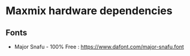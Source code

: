# Maxmix hardware dependencies

## Fonts
* Major Snafu - 100% Free : https://www.dafont.com/major-snafu.font

